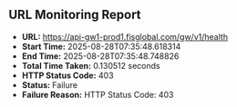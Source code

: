 ## URL Monitoring Report

- **URL:** https://api-gw1-prod1.fisglobal.com/gw/v1/health
- **Start Time:** 2025-08-28T07:35:48.618314
- **End Time:** 2025-08-28T07:35:48.748826
- **Total Time Taken:** 0.130512 seconds
- **HTTP Status Code:** 403
- **Status:** Failure
- **Failure Reason:** HTTP Status Code: 403
